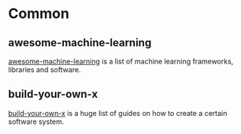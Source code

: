 # Common

## awesome-machine-learning

[awesome-machine-learning](https://github.com/josephmisiti/awesome-machine-learning) is a list of machine learning frameworks, libraries and software.

## build-your-own-x

[build-your-own-x](https://github.com/danistefanovic/build-your-own-x) is a huge list of guides on how to create a certain software system.

